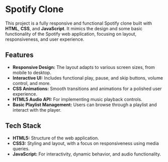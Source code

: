 <h1>Spotify Clone</h1>

<p>
    This project is a fully responsive and functional Spotify clone built with <strong>HTML</strong>, <strong>CSS</strong>, and <strong>JavaScript</strong>. It mimics the design and some basic functionality of the Spotify web application, focusing on layout, responsiveness, and user experience.
</p>

<h2>Features</h2>
<ul>
    <li><strong>Responsive Design:</strong> The layout adapts to various screen sizes, from mobile to desktop.</li>
    <li><strong>Interactive UI:</strong> Includes functional play, pause, and skip buttons, volume control, and more.</li>
    <li><strong>CSS Animations:</strong> Smooth transitions and animations for a polished user experience.</li>
    <li><strong>HTML5 Audio API:</strong> For implementing music playback controls.</li>
    <li><strong>Basic Playlist Management:</strong> Users can browse through a playlist and interact with the player.</li>
</ul>

<h2>Tech Stack</h2>
<ul>
    <li><strong>HTML5:</strong> Structure of the web application.</li>
    <li><strong>CSS3:</strong> Styling and layout, with a focus on responsiveness using media queries.</li>
    <li><strong>JavaScript:</strong> For interactivity, dynamic behavior, and audio functionality.</li>
</ul>
